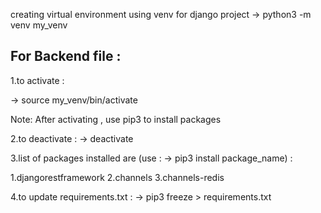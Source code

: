 creating virtual environment using venv  for django project
->  python3 -m venv my_venv



## For Backend file :

1.to activate :

->  source my_venv/bin/activate

Note:  After activating , use pip3 to install packages

2.to deactivate :
->  deactivate


3.list of packages installed are (use :  ->    pip3 install package_name) :

1.djangorestframework
2.channels
3.channels-redis


4.to update requirements.txt  :
-> pip3 freeze > requirements.txt





